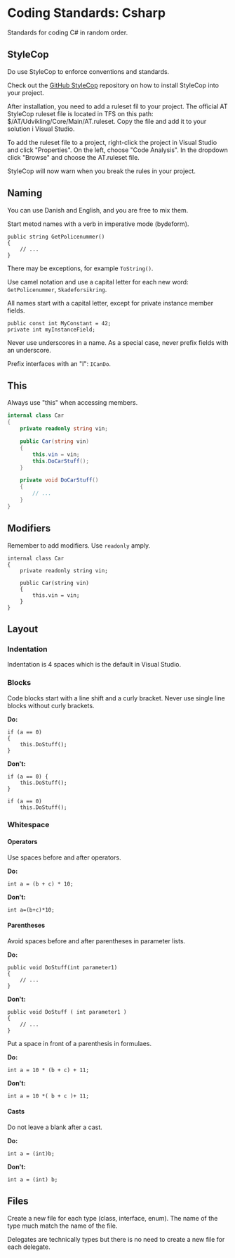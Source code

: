 # Coding Standards: Csharp

Standards for coding C\# in random order.

## StyleCop

Do use StyleCop to enforce conventions and standards.

Check out the [GitHub StyleCop](https://github.com/DotNetAnalyzers/StyleCopAnalyzers) repository on how to install StyleCop into your project.

After installation, you need to add a ruleset fil to your project. The official AT StyleCop ruleset file is located in TFS on this path: $/AT/Udvikling/Core/Main/AT.ruleset.  Copy the file and add it to your solution i Visual Studio.

To add the ruleset file to a project, right-click the project in Visual Studio and click "Properties".  On the left, choose "Code Analysis".  In the dropdown click "Browse" and choose the AT.ruleset file.

StyleCop will now warn when you break the rules in your project.

## Naming

You can use Danish and English, and you are free to mix them.

Start metod names with a verb in imperative mode \(bydeform\).

```
public string GetPolicenummer()
{
    // ...
}
```

There may be exceptions, for example `ToString()`.

Use camel notation and use a capital letter for each new word: `GetPolicenummer`, `Skadeforsikring`.

All names start with a capital letter, except for private instance member fields.

```Csharp
public const int MyConstant = 42;
private int myInstanceField;
```

Never use underscores in a name.  As a special case, never prefix fields with an underscore.

Prefix interfaces with an "I": `ICanDo`.

## This

Always use "this" when accessing members.

```C\#
internal class Car
{
    private readonly string vin;

    public Car(string vin)
    {
        this.vin = vin;
        this.DoCarStuff();
    }

    private void DoCarStuff()
    {
        // ...
    }
}
```

## Modifiers

Remember to add modifiers.  Use `readonly` amply.

```
internal class Car
{
    private readonly string vin;

    public Car(string vin)
    {
        this.vin = vin;
    }
}
```

## Layout

### Indentation

Indentation is 4 spaces which is the default in Visual Studio.

### Blocks

Code blocks start with a line shift and a curly bracket.  Never use single line blocks without curly brackets.

**Do:**

```
if (a == 0)
{
    this.DoStuff();
}
```

**Don't:**

```
if (a == 0) {
    this.DoStuff();
}
```

```
if (a == 0)
    this.DoStuff();
```

### Whitespace

#### Operators

Use spaces before and after operators.

**Do:**

```
int a = (b + c) * 10;
```

**Don't:**

```
int a=(b+c)*10;
```

#### Parentheses

Avoid spaces before and after parentheses in parameter lists.

**Do:**

```
public void DoStuff(int parameter1)
{
    // ...
}
```

**Don't:**

```
public void DoStuff ( int parameter1 )
{
    // ...
}
```

Put a space in front of a parenthesis in formulaes.

**Do:**

```
int a = 10 * (b + c) + 11;
```

**Don't:**

```
int a = 10 *( b + c )+ 11;
```

#### Casts

Do not leave a blank after a cast.

**Do:**

```
int a = (int)b;
```

**Don't:**

```
int a = (int) b;
```

## Files

Create a new file for each type \(class, interface, enum\).  The name of the type much match the name of the file.

Delegates are technically types but there is no need to create a new file for each delegate.

